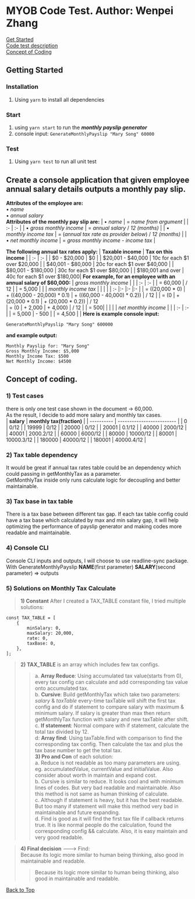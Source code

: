 # MYOB Code Test. Author: Wenpei Zhang<span id="top"></span>

[Get Started](#start)    
[Code test description](#description)  
[Concept of Coding](#concepts)


## Getting Started <span id="start"></span>    
### Installation    
1. Using ` yarn ` to install all dependencies    
### Start    
1. using ` yarn start ` to run the ***monthly payslip generator***    
2. console input: `GenerateMonthlyPayslip "Mary Song" 60000`    
### Test    
1. Using ```yarn test``` to run all unit test


## Create a console application that given employee annual salary details outputs a monthly pay slip.<span id="description"></span>

**Attributes of the employee are:**  
    •  *name*  
    •  *annual salary*  
**Attributes of the monthly pay slip are:**
|    •  *name*                        | = *name from argument*   |
| :- | :- |
|    •  *gross monthly income*        | = *annual salary* / *12 (months)*  |
|    •  *monthly income tax*          | = (*annual tax rate as provider below*) / *12 (months)*  |
|    •  *net monthly income*          | = *gross monthly income* - *income tax*  |
    
**The following annual tax rates apply:**
| **Taxable income** | **Tax on this income**       |
| :- | :-      | 
| $0 - $20,000       | $0                           |
| $20,001 - $40,000  | 10c for each $1 over $20,000 |
| $40,001 - $80,000  | 20c for each $1 over $40,000 |
| $80,001 - $180,000 | 30c for each $1 over $80,000 |
| $180,001 and over  | 40c for each $1 over $180,000|
**For example, for an employee with an annual salary of $60,000:**
| *gross monthly income* | | 
| :- | :- |
| = 60,000 | / 12  |
| = 5,000 | |
| *monthly income tax*  | | | |
| :- |:- |:- |:- |
| = ((20,000 * 0) | + ((40,000 - 20,000) * 0.1) | + ((60,000 - 40,000) * 0.2)) | / 12  |
| = (0            | + (20,000 * 0.1)            | + (20,000 * 0.2))            | / 12  
| = (0            | + 2,000                     | + 4,000)                     | / 12  |
| = 500| | | |
| *net monthly income* | |
| :- | :- |
| = 5,000 | - 500  |
| = 4,500 | |
**Here is example console input:**  
```
GenerateMonthlyPayslip "Mary Song" 600000
```
**and example output:**  
```
Monthly Payslip for: "Mary Song"
Gross Monthly Income: $5,000
Monthly Income Tax: $500
Net Monthly Income: $4500
```
## Concept of coding.<span id="concepts"></span>
### __1) Test cases__    
there is only one test case shown in the document -> 60,000.    
As the result, I decide to add more salary and monthly tax cases.    
| **salary** | **monthly tax(fraction)** |
| ---------- | ------------------------- |
| 0 | 0/12 |
| 19999 | 0/12 |
| 20000 | 0/12 |
| 20001 | 0.1/12 |
| 40000 | 2000/12 |
| 40001 | 2000.2/12 |
| 60000 | 6000/12 |
| 80000 | 10000/12 |
| 80001 | 10000.3/12 |
| 180000 | 40000/12 |
| 180001 | 40000.4/12 |  
### __2) Tax table dependency__
It would be great if annual tax rates table could be an dependency 
which could passing in getMonthlyTax as a parameter.  
GetMonthlyTax inside only runs calculate logic for decoupling and better maintainable.
### __3) Tax base in tax table__ 
There is a tax base between different tax gap. If each tax table config could have
a tax base which calculated by max and min salary gap, it will help optimizing the 
performance of payslip generator and making codes more readable and maintainable.
### __4) Console CLI__
Console CLI inputs and outputs, I will choose to use readline-sync package.
With GenerateMonthlyPayslip **NAME**(first parameter) **SALARY**(second parameter)
=> outputs
### __5) Solutions on **Monthly Tax Calculate**__    
>**1) Constant** After I created a TAX_TABLE constant file, I tried multiple solutions:    
```
const TAX_TABLE = [
    {
        minSalary: 0,
        maxSalary: 20,000,
        rate: 0,
        taxBase: 0,
    },
];
```
>**2) TAX_TABLE** is an array which includes few tax configs.    
>>a. **Array Reduce**: Using accumulated tax value(starts from 0), every tax config can calculate and add corresponding tax value onto accumulated tax.     
>>b. **Cursive**: Build getMonthlyTax which take two parameters: *salary* & *taxTable* every-time taxTable will shift the first tax config and do if statement to compare salary with maximum & minimum salary. If salary is greater than max then return getMonthlyTax function with salary and new taxTable after shift.    
>>c. **If statement**: Normal compare with if statement, calculate the total tax divided by 12.    
>>d: **Array find**: Using taxTable.find with comparison to find the corresponding tax config. Then calculate the tax and plus the tax base number to get the total tax.   
>**3) Pro and Con** of each solution:    
>>a. Reduce is not readable as too many parameters are using. eg. accumulatedValue, currentValue and initialValue. Also consider about worth in maintain and expand cost.    
>>b. Cursive is similar to reduce. It looks cool and with minimum lines of codes. But very bad readable and maintainable. Also this method is not same as human thinking of calculate.    
>>c. Although if statement is heavy, but it has the best readable. But too many if statement will make this method very bad in maintainable and future expanding.    
>>d. Find is good as it will find the first tax file if callback returns true. It is like normal people do the calculation, found the corresponding config && calculate. Also, it is easy maintain and very good readable.

>**4) Final decision** ---> Find:    
    Because its logic more similar to human being thinking, also good in maintainable and readable.
>>Because its logic more similar to human being thinking, also good in maintainable and readable.

[Back to Top](#top)
